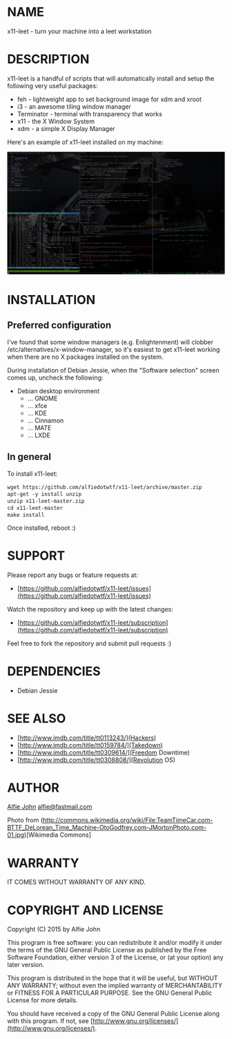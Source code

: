 # NAME

x11-leet - turn your machine into a leet workstation

# DESCRIPTION

x11-leet is a handful of scripts that will automatically install and setup the following very useful packages:

* feh - lightweight app to set background image for xdm and xroot
* i3 - an awesome tiling window manager
* Terminator - terminal with transparency that works
* x11 - the X Window System
* xdm - a simple X Display Manager

Here's an example of x11-leet installed on my machine:

![Screenshot](https://github.com/alfiedotwtf/x11-leet/blob/master/screenshot.jpg)

# INSTALLATION

## Preferred configuration

I've found that some window managers (e.g. Enlightenment) will clobber
/etc/alternatives/x-window-manager, so it's easiest to get x11-leet working
when there are no X packages installed on the system.

During installation of Debian Jessie, when the "Software selection" screen
comes up, uncheck the following:

* Debian desktop environment
  * ... GNOME
  * ... xfce
  * ... KDE
  * ... Cinnamon
  * ... MATE
  * ... LXDE

## In general

To install x11-leet:

    wget https://github.com/alfiedotwtf/x11-leet/archive/master.zip
    apt-get -y install unzip
    unzip x11-leet-master.zip
    cd x11-leet-master
    make install

Once installed, reboot :)

# SUPPORT

Please report any bugs or feature requests at:

* [https://github.com/alfiedotwtf/x11-leet/issues](https://github.com/alfiedotwtf/x11-leet/issues)

Watch the repository and keep up with the latest changes:

* [https://github.com/alfiedotwtf/x11-leet/subscription](https://github.com/alfiedotwtf/x11-leet/subscription)

Feel free to fork the repository and submit pull requests :)

# DEPENDENCIES

* Debian Jessie

# SEE ALSO

* [http://www.imdb.com/title/tt0113243/](Hackers)
* [http://www.imdb.com/title/tt0159784/](Takedown)
* [http://www.imdb.com/title/tt0309614/](Freedom Downtime)
* [http://www.imdb.com/title/tt0308808/](Revolution OS)

# AUTHOR

[Alfie John](https://github.com/alfiedotwtf) [alfie@fastmail.com](mailto:alfie@fastmail.com)

Photo from (http://commons.wikimedia.org/wiki/File:TeamTimeCar.com-BTTF_DeLorean_Time_Machine-OtoGodfrey.com-JMortonPhoto.com-01.jpg)[Wikimedia Commons] 

# WARRANTY

IT COMES WITHOUT WARRANTY OF ANY KIND.

# COPYRIGHT AND LICENSE

Copyright (C) 2015 by Alfie John

This program is free software: you can redistribute it and/or modify it under
the terms of the GNU General Public License as published by the Free Software
Foundation, either version 3 of the License, or (at your option) any later
version.

This program is distributed in the hope that it will be useful, but WITHOUT ANY
WARRANTY; without even the implied warranty of MERCHANTABILITY or FITNESS FOR A
PARTICULAR PURPOSE. See the GNU General Public License for more details.

You should have received a copy of the GNU General Public License along with
this program. If not, see [http://www.gnu.org/licenses/](http://www.gnu.org/licenses/).

